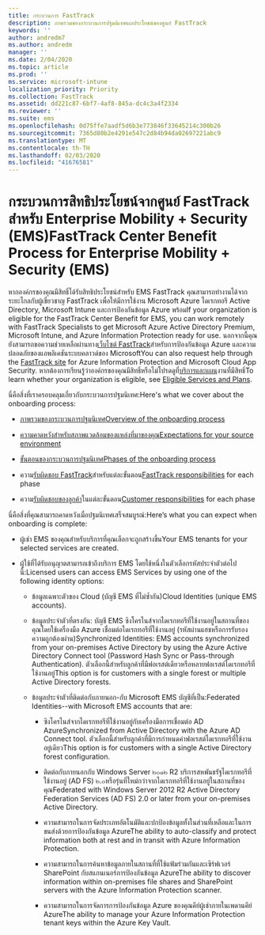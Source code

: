 ```yaml
---
title: กระบวนการ FastTrack
description: ภาพรวมของกระบวนการปฐมนิเทศผลประโยชน์ของศูนย์ FastTrack
keywords: ''
author: andredm7
ms.author: andredm
manager: ''
ms.date: 2/04/2020
ms.topic: article
ms.prod: ''
ms.service: microsoft-intune
localization_priority: Priority
ms.collection: FastTrack
ms.assetid: dd221c87-6bf7-4af8-845a-dc4c3a4f2334
ms.reviewer: ''
ms.suite: ems
ms.openlocfilehash: 0d75ffe7aadf5d6b3e773846f33645214c300b26
ms.sourcegitcommit: 7365d80b2e4291e547c2d84b94da02697221abc9
ms.translationtype: MT
ms.contentlocale: th-TH
ms.lasthandoff: 02/03/2020
ms.locfileid: "41676581"
---
```

# <a name="fasttrack-center-benefit-process-for-enterprise-mobility--security-ems"></a><span data-ttu-id="7d721-103">กระบวนการสิทธิประโยชน์จากศูนย์ FastTrack สำหรับ Enterprise Mobility + Security (EMS)</span><span class="sxs-lookup"><span data-stu-id="7d721-103">FastTrack Center Benefit Process for Enterprise Mobility + Security (EMS)</span></span>
<span data-ttu-id="7d721-104">หากองค์กรของคุณมีสิทธิ์ได้รับสิทธิประโยชน์สำหรับ EMS FastTrack คุณสามารถทำงานได้จากระยะไกลกับผู้เชี่ยวชาญ FastTrack เพื่อให้มีการใช้งาน Microsoft Azure ไดเรกทอรี Active Directory, Microsoft Intune และการป้องกันข้อมูล Azure พร้อม</span><span class="sxs-lookup"><span data-stu-id="7d721-104">If your organization is eligible for the FastTrack Center Benefit for EMS, you can work remotely with FastTrack Specialists to get Microsoft Azure Active Directory Premium, Microsoft Intune, and Azure Information Protection ready for use.</span></span> <span data-ttu-id="7d721-105">นอกจากนี้คุณยังสามารถขอความช่วยเหลือผ่านทาง[เว็บไซต์ FastTrack](https://www.microsoft.com/fasttrack/microsoft-365/ems)สำหรับการป้องกันข้อมูล Azure และความปลอดภัยของแอพลิเคชันระบบคลาวด์ของ Microsoft</span><span class="sxs-lookup"><span data-stu-id="7d721-105">You can also request help through the [FastTrack site](https://www.microsoft.com/fasttrack/microsoft-365/ems) for Azure Information Protection and Microsoft Cloud App Security.</span></span> <span data-ttu-id="7d721-106">หากต้องการเรียนรู้ว่าองค์กรของคุณมีสิทธิ์หรือไม่โปรดดูที่[บริการและแผน](M365-eligible-services-and-plans.md)งานที่มีสิทธิ์</span><span class="sxs-lookup"><span data-stu-id="7d721-106">To learn whether your organization is eligible, see [Eligible Services and Plans](M365-eligible-services-and-plans.md).</span></span>


<span data-ttu-id="7d721-107">นี่คือสิ่งที่เราครอบคลุมเกี่ยวกับกระบวนการปฐมนิเทศ:</span><span class="sxs-lookup"><span data-stu-id="7d721-107">Here's what we cover about the onboarding process:</span></span>

-   [<span data-ttu-id="7d721-108">ภาพรวมของกระบวนการปฐมนิเทศ</span><span class="sxs-lookup"><span data-stu-id="7d721-108">Overview of the onboarding process</span></span>](EMS-fasttrack-benefit-overview.md)

-   [<span data-ttu-id="7d721-109">ความคาดหวังสำหรับสภาพแวดล้อมของแหล่งที่มาของคุณ</span><span class="sxs-lookup"><span data-stu-id="7d721-109">Expectations for your source environment</span></span>](EMS-source-environment-expectations.md)

-   [<span data-ttu-id="7d721-110">ขั้นตอนของกระบวนการปฐมนิเทศ</span><span class="sxs-lookup"><span data-stu-id="7d721-110">Phases of the onboarding process</span></span>](EMS-onboarding-phases.md)

-   <span data-ttu-id="7d721-111">ความ[รับผิดชอบ FastTrack](EMS-fasttrack-responsibilities.md)สำหรับแต่ละขั้นตอน</span><span class="sxs-lookup"><span data-stu-id="7d721-111">[FastTrack responsibilities](EMS-fasttrack-responsibilities.md) for each phase</span></span>

-   <span data-ttu-id="7d721-112">ความ[รับผิดชอบของลูกค้า](EMS-your-responsibilities.md)ในแต่ละขั้นตอน</span><span class="sxs-lookup"><span data-stu-id="7d721-112">[Customer responsibilities](EMS-your-responsibilities.md) for each phase</span></span>

<span data-ttu-id="7d721-113">นี่คือสิ่งที่คุณสามารถคาดหวังเมื่อปฐมนิเทศเสร็จสมบูรณ์:</span><span class="sxs-lookup"><span data-stu-id="7d721-113">Here’s what you can expect when onboarding is complete:</span></span>

-   <span data-ttu-id="7d721-114">ผู้เช่า EMS ของคุณสำหรับบริการที่คุณเลือกจะถูกสร้างขึ้น</span><span class="sxs-lookup"><span data-stu-id="7d721-114">Your EMS tenants for your selected services are created.</span></span>

-   <span data-ttu-id="7d721-115">ผู้ใช้ที่ได้รับอนุญาตสามารถเข้าถึงบริการ EMS โดยใช้หนึ่งในตัวเลือกรหัสประจำตัวต่อไปนี้:</span><span class="sxs-lookup"><span data-stu-id="7d721-115">Licensed users can access EMS Services by using one of the following identity options:</span></span>

    -   <span data-ttu-id="7d721-116">ข้อมูลเฉพาะตัวของ Cloud (บัญชี EMS ที่ไม่ซ้ำกัน)</span><span class="sxs-lookup"><span data-stu-id="7d721-116">Cloud Identities (unique EMS accounts).</span></span>

    -   <span data-ttu-id="7d721-117">ข้อมูลประจำตัวที่ตรงกัน: บัญชี EMS ซิงโครไนส์จากไดเรกทอรีที่ใช้งานอยู่ในสถานที่ของคุณโดยใช้เครื่องมือ Azure เชื่อมต่อไดเรกทอรีที่ใช้งานอยู่ (รหัสผ่านแฮชหรือการรับรองความถูกต้องผ่าน)</span><span class="sxs-lookup"><span data-stu-id="7d721-117">Synchronized Identities: EMS accounts synchronized from your on-premises Active Directory by using the Azure Active Directory Connect tool (Password Hash Sync or Pass-through Authentication).</span></span> <span data-ttu-id="7d721-118">ตัวเลือกนี้สำหรับลูกค้าที่มีฟอเรสต์เดียวหรือหลายฟอเรสต์ไดเรกทอรีที่ใช้งานอยู่</span><span class="sxs-lookup"><span data-stu-id="7d721-118">This option is for customers with a single forest or multiple Active Directory forests.</span></span>

    -   <span data-ttu-id="7d721-119">ข้อมูลประจำตัวที่ติดต่อกับภายนอก-กับ Microsoft EMS บัญชีที่เป็น:</span><span class="sxs-lookup"><span data-stu-id="7d721-119">Federated Identities--with Microsoft EMS accounts that are:</span></span>

        -   <span data-ttu-id="7d721-120">ซิงโครไนส์จากไดเรกทอรีที่ใช้งานอยู่กับเครื่องมือการเชื่อมต่อ AD Azure</span><span class="sxs-lookup"><span data-stu-id="7d721-120">Synchronized from Active Directory with the Azure AD Connect tool.</span></span> <span data-ttu-id="7d721-121">ตัวเลือกนี้สำหรับลูกค้าที่มีการกำหนดค่าฟอเรสต์ไดเรกทอรีที่ใช้งานอยู่เดียว</span><span class="sxs-lookup"><span data-stu-id="7d721-121">This option is for customers with a single Active Directory forest configuration.</span></span>

        -   <span data-ttu-id="7d721-122">ติดต่อกับภายนอกกับ Windows Server ๒๐๑๒ R2 บริการสหพันธรัฐไดเรกทอรีที่ใช้งานอยู่ (AD FS) ๒.๐หรือรุ่นที่ใหม่กว่าจากไดเรกทอรีที่ใช้งานอยู่ในสถานที่ของคุณ</span><span class="sxs-lookup"><span data-stu-id="7d721-122">Federated with Windows Server 2012 R2 Active Directory Federation Services (AD FS) 2.0 or later from your on-premises Active Directory.</span></span>

        -   <span data-ttu-id="7d721-123">ความสามารถในการจัดประเภทอัตโนมัติและปกป้องข้อมูลทั้งในส่วนที่เหลือและในการขนส่งด้วยการป้องกันข้อมูล Azure</span><span class="sxs-lookup"><span data-stu-id="7d721-123">The ability to auto-classify and protect information both at rest and in transit with Azure Information Protection.</span></span> 

        -   <span data-ttu-id="7d721-124">ความสามารถในการค้นหาข้อมูลภายในสถานที่ที่ใช้แฟ้มร่วมกันและเซิร์ฟเวอร์ SharePoint กับสแกนเนอร์การป้องกันข้อมูล Azure</span><span class="sxs-lookup"><span data-stu-id="7d721-124">The ability to discover information within on-premises file shares and SharePoint servers with the Azure Information Protection scanner.</span></span> 

        -   <span data-ttu-id="7d721-125">ความสามารถในการจัดการการป้องกันข้อมูล Azure ของคุณคีย์ผู้เช่าภายในเพดานคีย์ Azure</span><span class="sxs-lookup"><span data-stu-id="7d721-125">The ability to manage your Azure Information Protection tenant keys within the Azure Key Vault.</span></span> 
